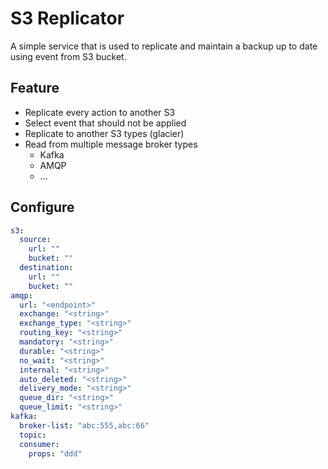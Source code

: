 # S3 Replicator

A simple service that is used to replicate and maintain a backup up to date using event from S3 bucket.

## Feature

- Replicate every action to another S3
- Select event that should not be applied
- Replicate to another S3 types (glacier)
- Read from multiple message broker types
    - Kafka
    - AMQP
    - ...

## Configure

```yml
s3:
  source:
    url: ""
    bucket: ""
  destination:
    url: ""
    bucket: ""
amqp:
  url: "<endpoint>"
  exchange: "<string>"
  exchange_type: "<string>"
  routing_key: "<string>"
  mandatory: "<string>"
  durable: "<string>"
  no_wait: "<string>"
  internal: "<string>"
  auto_deleted: "<string>"
  delivery_mode: "<string>"
  queue_dir: "<string>"
  queue_limit: "<string>"
kafka:
  broker-list: "abc:555,abc:66"
  topic:
  consumer:
    props: "ddd"
```

